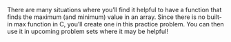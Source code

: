 There are many situations where you’ll find it helpful to have a function that finds the maximum (and minimum) value in an array. Since there is no built-in max function in C, you’ll create one in this practice problem. You can then use it in upcoming problem sets where it may be helpful!